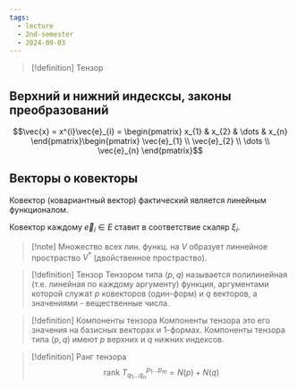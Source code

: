 ```yaml
---
tags:
  - lecture
  - 2nd-semester
  - 2024-09-03
---
```

> [!definition] Тензор
> 
## Верхний и нижний индесксы, законы преобразований

$$\vec{x} = x^{i}\vec{e}_{i} = \begin{pmatrix}
x_{1} & x_{2} & \dots & x_{n}
\end{pmatrix}\begin{pmatrix}
\vec{e}_{1} \\
\vec{e}_{2} \\
\dots \\
\vec{e}_{n}
\end{pmatrix}$$
## Векторы о ковекторы

Ковектор (ковариантный вектор) фактический является линейным функционалом.

Ковектор каждому $\vec{e}_{i} \in E$ ставит в соответствие скаляр $\xi_{i}$.

> [!note] Множество всех лин. функц. на $V$ образует линнейное простраство $V^{*}$ (двойственное простраство).

> [!definition] Тензор
> Тензором типа $(p, q)$ называется полилинейная (т.е. линейная по каждому аргументу) функция, аргументами которой служат $p$ ковекторов (один-форм) и $q$ векторов, а значениями - вещественные числа.

> [!definition] Компоненты тензора
> Компоненты тензора это его значения на базисных векторах и 1-формах. Компоненты тензора типа $(p,q)$ имеют $p$ верхних и $q$ нижних индексов.

> [!definition] Ранг тензора
> $$\mathrm{rank} \ T_{q_{1}\dots q_{n}}^{p_{1}\dots p_{m}} = N(p) + N(q)$$

